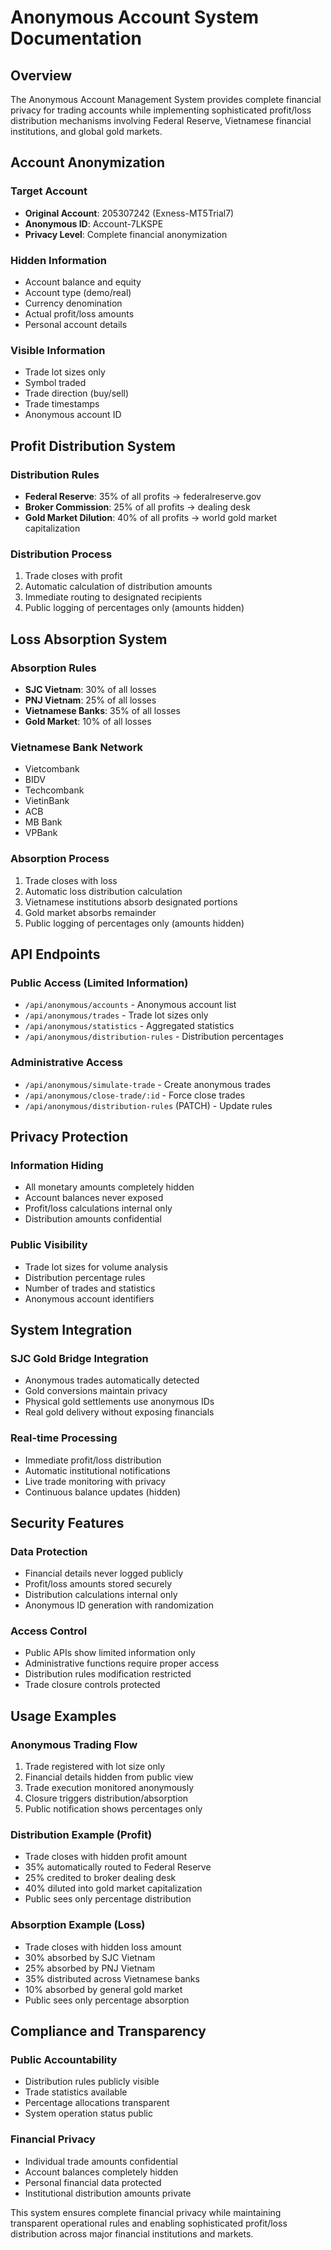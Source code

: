 # Anonymous Account System Documentation

## Overview

The Anonymous Account Management System provides complete financial privacy for trading accounts while implementing sophisticated profit/loss distribution mechanisms involving Federal Reserve, Vietnamese financial institutions, and global gold markets.

## Account Anonymization

### Target Account

- **Original Account**: 205307242 (Exness-MT5Trial7)
- **Anonymous ID**: Account-7LKSPE
- **Privacy Level**: Complete financial anonymization

### Hidden Information

- Account balance and equity
- Account type (demo/real)
- Currency denomination
- Actual profit/loss amounts
- Personal account details

### Visible Information

- Trade lot sizes only
- Symbol traded
- Trade direction (buy/sell)
- Trade timestamps
- Anonymous account ID

## Profit Distribution System

### Distribution Rules

- **Federal Reserve**: 35% of all profits → federalreserve.gov
- **Broker Commission**: 25% of all profits → dealing desk
- **Gold Market Dilution**: 40% of all profits → world gold market capitalization

### Distribution Process

1. Trade closes with profit
2. Automatic calculation of distribution amounts
3. Immediate routing to designated recipients
4. Public logging of percentages only (amounts hidden)

## Loss Absorption System

### Absorption Rules

- **SJC Vietnam**: 30% of all losses
- **PNJ Vietnam**: 25% of all losses
- **Vietnamese Banks**: 35% of all losses
- **Gold Market**: 10% of all losses

### Vietnamese Bank Network

- Vietcombank
- BIDV
- Techcombank
- VietinBank
- ACB
- MB Bank
- VPBank

### Absorption Process

1. Trade closes with loss
2. Automatic loss distribution calculation
3. Vietnamese institutions absorb designated portions
4. Gold market absorbs remainder
5. Public logging of percentages only (amounts hidden)

## API Endpoints

### Public Access (Limited Information)

- `/api/anonymous/accounts` - Anonymous account list
- `/api/anonymous/trades` - Trade lot sizes only
- `/api/anonymous/statistics` - Aggregated statistics
- `/api/anonymous/distribution-rules` - Distribution percentages

### Administrative Access

- `/api/anonymous/simulate-trade` - Create anonymous trades
- `/api/anonymous/close-trade/:id` - Force close trades
- `/api/anonymous/distribution-rules` (PATCH) - Update rules

## Privacy Protection

### Information Hiding

- All monetary amounts completely hidden
- Account balances never exposed
- Profit/loss calculations internal only
- Distribution amounts confidential

### Public Visibility

- Trade lot sizes for volume analysis
- Distribution percentage rules
- Number of trades and statistics
- Anonymous account identifiers

## System Integration

### SJC Gold Bridge Integration

- Anonymous trades automatically detected
- Gold conversions maintain privacy
- Physical gold settlements use anonymous IDs
- Real gold delivery without exposing financials

### Real-time Processing

- Immediate profit/loss distribution
- Automatic institutional notifications
- Live trade monitoring with privacy
- Continuous balance updates (hidden)

## Security Features

### Data Protection

- Financial details never logged publicly
- Profit/loss amounts stored securely
- Distribution calculations internal only
- Anonymous ID generation with randomization

### Access Control

- Public APIs show limited information only
- Administrative functions require proper access
- Distribution rules modification restricted
- Trade closure controls protected

## Usage Examples

### Anonymous Trading Flow

1. Trade registered with lot size only
2. Financial details hidden from public view
3. Trade execution monitored anonymously
4. Closure triggers distribution/absorption
5. Public notification shows percentages only

### Distribution Example (Profit)

- Trade closes with hidden profit amount
- 35% automatically routed to Federal Reserve
- 25% credited to broker dealing desk
- 40% diluted into gold market capitalization
- Public sees only percentage distribution

### Absorption Example (Loss)

- Trade closes with hidden loss amount
- 30% absorbed by SJC Vietnam
- 25% absorbed by PNJ Vietnam
- 35% distributed across Vietnamese banks
- 10% absorbed by general gold market
- Public sees only percentage absorption

## Compliance and Transparency

### Public Accountability

- Distribution rules publicly visible
- Trade statistics available
- Percentage allocations transparent
- System operation status public

### Financial Privacy

- Individual trade amounts confidential
- Account balances completely hidden
- Personal financial data protected
- Institutional distribution amounts private

This system ensures complete financial privacy while maintaining transparent operational rules and enabling sophisticated profit/loss distribution across major financial institutions and markets.
